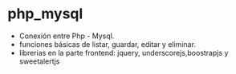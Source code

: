 # php_mysql 
  - Conexión entre Php - Mysql. 
  - funciones básicas de listar, guardar, editar y eliminar.
  - librerias en la parte frontend: jquery, underscorejs,boostrapjs y sweetalertjs
